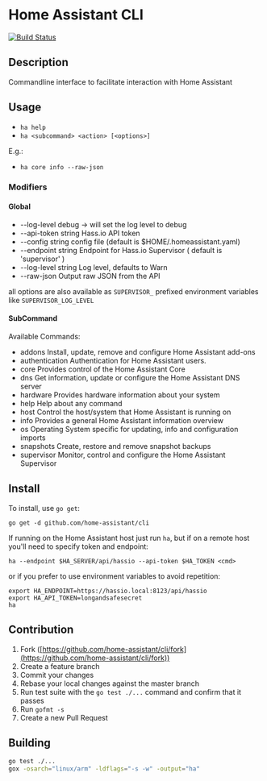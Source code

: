 # Home Assistant CLI

[![Build Status](https://travis-ci.org/home-assistant/cli.svg?branch=master)](https://travis-ci.org/home-assistant/cli)

## Description

Commandline interface to facilitate interaction with Home Assistant

## Usage

- `ha help`
- `ha <subcommand> <action> [<options>]`

E.g.:

- `ha core info --raw-json`

### Modifiers

#### Global

- --log-level debug -> will set the log level to debug
- --api-token string   Hass.io API token
- --config string      config file (default is $HOME/.homeassistant.yaml)
- --endpoint string    Endpoint for Hass.io Supervisor ( default is 'supervisor' )
- --log-level string   Log level, defaults to Warn
- --raw-json           Output raw JSON from the API

all options are also available as `SUPERVISOR_` prefixed environment variables like `SUPERVISOR_LOG_LEVEL`

#### SubCommand

Available Commands:

- addons         Install, update, remove and configure Home Assistant add-ons
- authentication Authentication for Home Assistant users.
- core           Provides control of the Home Assistant Core
- dns            Get information, update or configure the Home Assistant DNS server
- hardware       Provides hardware information about your system
- help           Help about any command
- host           Control the host/system that Home Assistant is running on
- info           Provides a general Home Assistant information overview
- os             Operating System specific for updating, info and configuration imports
- snapshots      Create, restore and remove snapshot backups
- supervisor     Monitor, control and configure the Home Assistant Supervisor

## Install

To install, use `go get`:

`go get -d github.com/home-assistant/cli`

If running on the Home Assistant host just run `ha`, but if on a remote host you'll need to specify token and endpoint:

```shell
ha --endpoint $HA_SERVER/api/hassio --api-token $HA_TOKEN <cmd>
```

or if you prefer to use environment variables to avoid repetition:

```shell
export HA_ENDPOINT=https://hassio.local:8123/api/hassio
export HA_API_TOKEN=longandsafesecret
ha
```

## Contribution

1. Fork ([https://github.com/home-assistant/cli/fork](https://github.com/home-assistant/cli/fork))
1. Create a feature branch
1. Commit your changes
1. Rebase your local changes against the master branch
1. Run test suite with the `go test ./...` command and confirm that it passes
1. Run `gofmt -s`
1. Create a new Pull Request

## Building

```bash
go test ./...
gox -osarch="linux/arm" -ldflags="-s -w" -output="ha"
```
